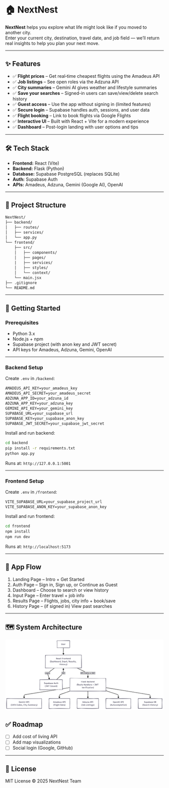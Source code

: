 # 🏠 NextNest

**NextNest** helps you explore what life might look like if you moved to another city.  
Enter your current city, destination, travel date, and job field — we’ll return real insights to help you plan your next move.

---

## ✨ Features

- ✅ **Flight prices** – Get real‑time cheapest flights using the Amadeus API
- ✅ **Job listings** – See open roles via the Adzuna API
- ✅ **City summaries** – Gemini AI gives weather and lifestyle summaries
- ✅ **Save your searches** – Signed-in users can save/view/delete search history
- ✅ **Guest access** – Use the app without signing in (limited features)
- ✅ **Secure login** – Supabase handles auth, sessions, and user data
- ✅ **Flight booking** – Link to book flights via Google Flights
- ✅ **Interactive UI** – Built with React + Vite for a modern experience
- ✅ **Dashboard** – Post-login landing with user options and tips

---

## 🛠️ Tech Stack

- **Frontend:** React (Vite)
- **Backend:** Flask (Python)
- **Database:** Supabase PostgreSQL (replaces SQLite)
- **Auth:** Supabase Auth
- **APIs:** Amadeus, Adzuna, Gemini (Google AI), OpenAI

---

## 📂 Project Structure

```text
NextNest/
├── backend/
│   ├── routes/
│   ├── services/
│   └── app.py
└── frontend/
    ├── src/
    │   ├── components/
    │   ├── pages/
    |   ├── services/
    │   ├── styles/
    │   └── context/
    └── main.jsx
├── .gitignore
└── README.md
```

---

## 🚀 Getting Started

### Prerequisites

- Python 3.x
- Node.js + npm
- Supabase project (with anon key and JWT secret)
- API keys for Amadeus, Adzuna, Gemini, OpenAI

---

### Backend Setup

Create `.env` in `/backend`:

```
AMADEUS_API_KEY=your_amadeus_key
AMADEUS_API_SECRET=your_amadeus_secret
ADZUNA_APP_ID=your_adzuna_id
ADZUNA_APP_KEY=your_adzuna_key
GEMINI_API_KEY=your_gemini_key
SUPABASE_URL=your_supabase_url
SUPABASE_KEY=your_supabase_anon_key
SUPABASE_JWT_SECRET=your_supabase_jwt_secret
```

Install and run backend:

```bash
cd backend
pip install -r requirements.txt
python app.py
```

Runs at: `http://127.0.0.1:5001`

---

### Frontend Setup

Create `.env` in `/frontend`:

```
VITE_SUPABASE_URL=your_supabase_project_url
VITE_SUPABASE_ANON_KEY=your_supabase_anon_key
```

Install and run frontend:

```bash
cd frontend
npm install
npm run dev
```

Runs at: `http://localhost:5173`

---

## 📌 App Flow

1. Landing Page – Intro + Get Started
2. Auth Page – Sign in, Sign up, or Continue as Guest
3. Dashboard – Choose to search or view history
4. Input Page – Enter travel + job info
5. Results Page – Flights, jobs, city info + book/save
6. History Page – (if signed in) View past searches

---

## 🗺️ System Architecture

![System Architecture](frontend/src/images/system_architecture.png)

## ✅ Roadmap

- [ ] Add cost of living API
- [ ] Add map visualizations
- [ ] Social login (Google, GitHub)

---

## 📜 License

MIT License © 2025 NextNest Team
